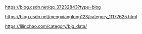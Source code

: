 
https://blog.csdn.net/qq_37232843?type=blog

https://blog.csdn.net/mengxianglong123/category_11177625.html

https://lilinchao.com/category/big_data/
